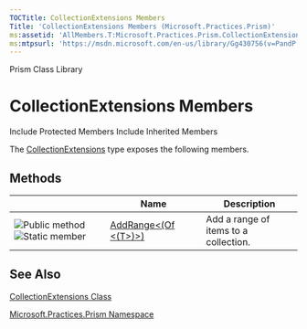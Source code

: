 ```yaml
---
TOCTitle: CollectionExtensions Members
Title: 'CollectionExtensions Members (Microsoft.Practices.Prism)'
ms:assetid: 'AllMembers.T:Microsoft.Practices.Prism.CollectionExtensions'
ms:mtpsurl: 'https://msdn.microsoft.com/en-us/library/Gg430756(v=PandP.50)'
---
```


Prism Class Library

CollectionExtensions Members
============================

Include Protected Members
Include Inherited Members

The [CollectionExtensions](https://msdn.microsoft.com/t:microsoft.practices.prism.collectionextensions) type exposes the following members.

Methods
-------

<span id="methodTableToggle"></span>
<table>
<colgroup>
<col width="33%" />
<col width="33%" />
<col width="33%" />
</colgroup>
<thead>
<tr class="header">
<th> </th>
<th>Name</th>
<th>Description</th>
</tr>
</thead>
<tbody>
<tr class="odd">
<td><img src="https://msdn.microsoft.com/en-us/Gg430756.pubmethod(en-us,PandP.50).gif" title="Public method" /><img src="https://msdn.microsoft.com/en-us/Gg430756.static(en-us,PandP.50).gif" title="Static member" /></td>
<td><a href="https://msdn.microsoft.com/m:microsoft.practices.prism.collectionextensions.addrange%60%601(system.collections.objectmodel.collection%7b%60%600%7d%2csystem.collections.generic.ienumerable%7b%60%600%7d)">AddRange&lt;(Of &lt;(T&gt;)&gt;)</a></td>
<td><div class="summary">
Add a range of items to a collection.
</div></td>
</tr>
</tbody>
</table>

See Also
--------

<span id="seeAlsoToggle"></span>
[CollectionExtensions Class](https://msdn.microsoft.com/t:microsoft.practices.prism.collectionextensions)

[Microsoft.Practices.Prism Namespace](https://msdn.microsoft.com/n:microsoft.practices.prism)
